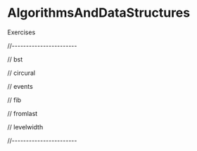 # AlgorithmsAndDataStructures

Exercises

//-----------------------

// bst 

// circural 

// events 

// fib 

// fromlast 

// levelwidth

//-----------------------

